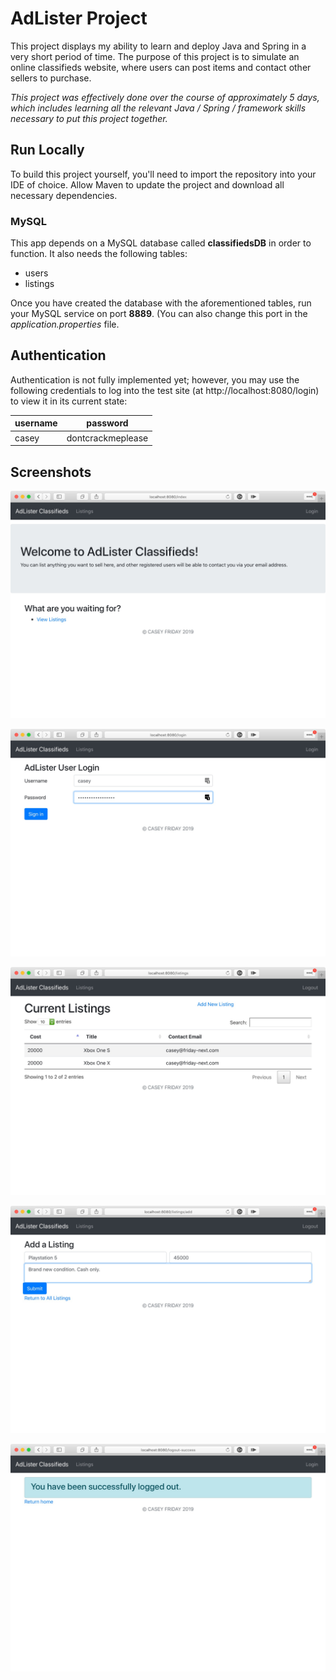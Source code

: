 # AdLister Project

This project displays my ability to learn and deploy Java and Spring in a very short period of time. The purpose of this project is to simulate an online classifieds website, where users can post items and contact other sellers to purchase.

_This project was effectively done over the course of approximately 5 days, which includes learning all the relevant Java / Spring / framework skills necessary to put this project together._
## Run Locally

To build this project yourself, you'll need to import the repository into your IDE of choice. Allow Maven to update the project and download all necessary dependencies.

### MySQL

This app depends on a MySQL database called **classifiedsDB** in order to function. It also needs the following tables:
* users
* listings

Once you have created the database with the aforementioned tables, run your MySQL service on port **8889**. (You can also change this port in the _application.properties_ file.

## Authentication

Authentication is not fully implemented yet; however, you may use the following credentials to log into the test site (at http://localhost:8080/login) to view it in its current state:

username | password
--- | ---
casey | dontcrackmeplease

## Screenshots

![home page](screenshots/01screenshot.jpg)

![login page](screenshots/02screenshot.jpg)

![listings page](screenshots/03screenshot.jpg)

![add listing page](screenshots/04screenshot.jpg)

![logout success](screenshots/05screenshot.jpg)
